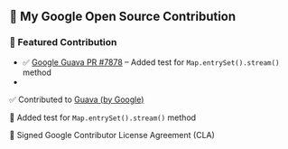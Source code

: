 ## 🌟 My Google Open Source Contribution

### 📌 Featured Contribution

- ✅ [Google Guava PR #7878](https://github.com/google/guava/pull/7878) – Added test for `Map.entrySet().stream()` method
- 
✅ Contributed to [Guava (by Google)](https://github.com/google/guava/pull/7878)

🧪 Added test for `Map.entrySet().stream()` method  

📄 Signed Google Contributor License Agreement (CLA)
